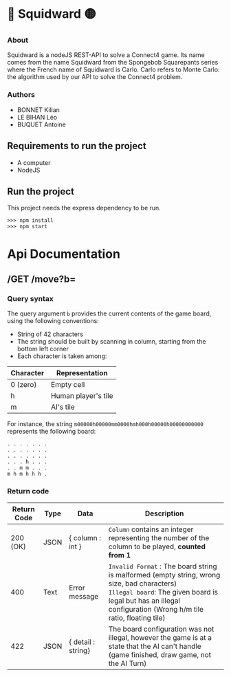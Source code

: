 # 🔴 Squidward 🟡
### About
Squidward is a nodeJS REST-API to solve a Connect4 game. Its name comes from the name Squidward from the Spongebob
Squarepants series where the French name of Squidward is Carlo. Carlo refers to Monte Carlo: the algorithm used
by our API to solve the Connect4 problem.

### Authors
- BONNET Kilian
- LE BIHAN Léo
- BUQUET Antoine

## Requirements to run the project
- A computer
- NodeJS

## Run the project
This project needs the express dependency to be run.
```
>>> npm install
>>> npm start
```


# Api Documentation
## /GET /move?b=<board-content>
### Query syntax
The query argument `b` provides the current contents of the game board, using the following conventions:
- String of 42 characters
- The string should be built by scanning in column, starting from the bottom left corner
- Each character is taken among:

| Character | Representation      |
|-----------|---------------------|
| 0 (zero)  | Empty cell          |
| h         | Human player's tile |
| m         | AI's tile           |

For instance, the string `m00000h00000mm0000hmh000h00000h00000000000` represents the following board:
```
. . . . . . .
. . . . . . .
. . . . . . .
. . . h . . .
. . m m . . .
m h m h h h .
```
### Return code
| Return Code | Type | Data               | Description                                                                                                                                                                                                       |
|-------------|------|--------------------|-------------------------------------------------------------------------------------------------------------------------------------------------------------------------------------------------------------------|
| 200 (OK)    | JSON | { column : int }   | `Column` contains an integer representing the number of the column to be played, **counted from 1**                                                                                                               |
| 400         | Text | Error message      | `Invalid Format` : The board string is malformed (empty string, wrong size, bad characters) <br> `Illegal board`: The given board is legal but has an illegal configuration (Wrong h/m tile ratio, floating tile) |
| 422         | JSON | { detail : string} | The board configuration was not illegal, however the game is at a state that the AI can't handle (game finished, draw game, not the AI Turn)                                                                      |

